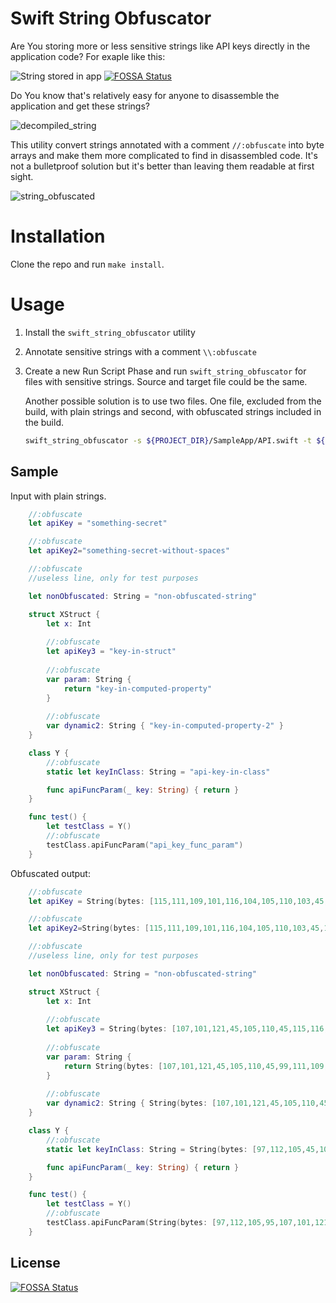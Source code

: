 # Swift String Obfuscator

Are You storing more or less sensitive strings like API keys directly in the application code? For exaple like this:

![String stored in app](/github/string_in_app.png)
[![FOSSA Status](https://app.fossa.com/api/projects/git%2Bgithub.com%2Fanil291987%2FSwift-String-Obfuscator.svg?type=shield)](https://app.fossa.com/projects/git%2Bgithub.com%2Fanil291987%2FSwift-String-Obfuscator?ref=badge_shield)


Do You know that's relatively easy for anyone to disassemble the application and get these strings?

![decompiled_string](/github/decompiled_string.png)



This utility convert strings annotated with a comment `//:obfuscate` into byte arrays and make them more complicated to find in disassembled code. It's not a bulletproof solution but it's better than leaving them readable at first sight.

![string_obfuscated](/github/string_obfuscated.png)



# Installation

Clone the repo and run `make install`.



# Usage

1. Install the `swift_string_obfuscator` utility

2. Annotate sensitive strings with a comment `\\:obfuscate`

3. Create a new Run Script Phase and run `swift_string_obfuscator` for files with sensitive strings. Source and target file could be the same. 

   Another possible solution is to use two files. One file, excluded from the build, with plain strings and second, with obfuscated strings included in the build.

   ```bash
   swift_string_obfuscator -s ${PROJECT_DIR}/SampleApp/API.swift -t ${PROJECT_DIR}/SampleApp/API.swift
   
   ```



## Sample

Input with plain strings.

```swift
    //:obfuscate
    let apiKey = "something-secret"

    //:obfuscate
    let apiKey2="something-secret-without-spaces"

    //:obfuscate
    //useless line, only for test purposes

    let nonObfuscated: String = "non-obfuscated-string"

    struct XStruct {
        let x: Int
        
        //:obfuscate
        let apiKey3 = "key-in-struct"
        
        //:obfuscate
        var param: String {
            return "key-in-computed-property"
        }
        
        //:obfuscate
        var dynamic2: String { "key-in-computed-property-2" }
    }

    class Y {
        //:obfuscate
        static let keyInClass: String = "api-key-in-class"

        func apiFuncParam(_ key: String) { return }
    }

    func test() {
        let testClass = Y()
        //:obfuscate
        testClass.apiFuncParam("api_key_func_param")
    }
```



Obfuscated output:

```swift
    //:obfuscate
    let apiKey = String(bytes: [115,111,109,101,116,104,105,110,103,45,115,101,99,114,101,116], encoding: .utf8)

    //:obfuscate
    let apiKey2=String(bytes: [115,111,109,101,116,104,105,110,103,45,115,101,99,114,101,116,45,119,105,116,104,111,117,116,45,115,112,97,99,101,115], encoding: .utf8)

    //:obfuscate
    //useless line, only for test purposes

    let nonObfuscated: String = "non-obfuscated-string"

    struct XStruct {
        let x: Int
        
        //:obfuscate
        let apiKey3 = String(bytes: [107,101,121,45,105,110,45,115,116,114,117,99,116], encoding: .utf8)
        
        //:obfuscate
        var param: String {
            return String(bytes: [107,101,121,45,105,110,45,99,111,109,112,117,116,101,100,45,112,114,111,112,101,114,116,121], encoding: .utf8)
        }
        
        //:obfuscate
        var dynamic2: String { String(bytes: [107,101,121,45,105,110,45,99,111,109,112,117,116,101,100,45,112,114,111,112,101,114,116,121,45,50], encoding: .utf8)}
    }

    class Y {
        //:obfuscate
        static let keyInClass: String = String(bytes: [97,112,105,45,107,101,121,45,105,110,45,99,108,97,115,115], encoding: .utf8)

        func apiFuncParam(_ key: String) { return }
    }

    func test() {
        let testClass = Y()
        //:obfuscate
        testClass.apiFuncParam(String(bytes: [97,112,105,95,107,101,121,95,102,117,110,99,95,112,97,114,97,109], encoding: .utf8))
    }
```



## License
[![FOSSA Status](https://app.fossa.com/api/projects/git%2Bgithub.com%2Fanil291987%2FSwift-String-Obfuscator.svg?type=large)](https://app.fossa.com/projects/git%2Bgithub.com%2Fanil291987%2FSwift-String-Obfuscator?ref=badge_large)